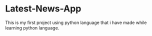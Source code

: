 # Latest-News-App
This is my first project using python language that i have made while learning python language. 
